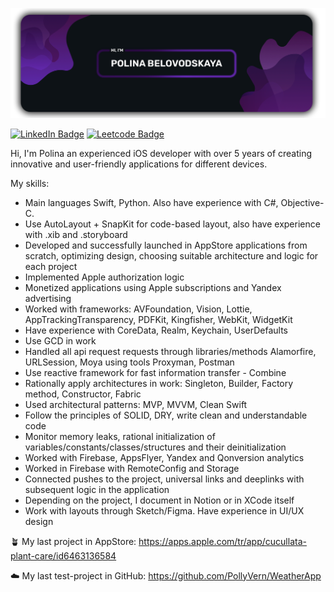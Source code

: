 <img src="https://github.com/PollyVern/PollyVern/blob/main/Content/Banner_PolinaBelovodskaya.png"></p>
[![LinkedIn Badge](https://img.shields.io/badge/LinkedIn-Profile-informational?style=flat&logo=linkedin&logoColor=white&color=2A0A42)](https://www.linkedin.com/in/polina-belovodskaya/) [![Leetcode Badge](https://img.shields.io/badge/Leetcode-Profile-informational?style=flat&logo=leetcode&logoColor=white&color=2A0A42)](https://leetcode.com/PollyVern/)

Hi, I'm Polina an experienced iOS developer with over 5 years of creating innovative and user-friendly applications for different devices.

My skills:

- Main languages Swift, Python. Also have experience with C#, Objective-C.
- Use AutoLayout + SnapKit for code-based layout, also have experience with .xib and .storyboard
- Developed and successfully launched in AppStore applications from scratch, optimizing design, choosing suitable architecture and logic for each project
- Implemented Apple authorization logic
- Monetized applications using Apple subscriptions and Yandex advertising
- Worked with frameworks: AVFoundation, Vision, Lottie, AppTrackingTransparency, PDFKit, Kingfisher, WebKit, WidgetKit
- Have experience with CoreData, Realm, Keychain, UserDefaults
- Use GCD in work
- Handled all api request requests through libraries/methods Alamorfire, URLSession, Moya using tools Proxyman, Postman
- Use reactive framework for fast information transfer - Combine
- Rationally apply architectures in work: Singleton, Builder, Factory method, Constructor, Fabric
- Used architectural patterns: MVP, MVVM, Clean Swift
- Follow the principles of SOLID, DRY, write clean and understandable code
- Monitor memory leaks, rational initialization of variables/constants/classes/structures and their deinitialization
- Worked with Firebase, AppsFlyer, Yandex and Qonversion analytics
- Worked in Firebase with RemoteConfig and Storage
- Connected pushes to the project, universal links and deeplinks with subsequent logic in the application
- Depending on the project, I document in Notion or in XCode itself
- Work with layouts through Sketch/Figma. Have experience in UI/UX design

🪴 My last project in AppStore: https://apps.apple.com/tr/app/cucullata-plant-care/id6463136584

☁️ My last test-project in GitHub: https://github.com/PollyVern/WeatherApp


